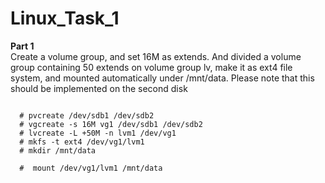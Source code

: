 # Linux_Task_1
**Part 1** <br>
Create a volume group, and set 16M as extends. And divided a volume group containing 50 extends on
volume group lv, make it as ext4 file system, and mounted automatically under /mnt/data. Please
note that this should be implemented on the second disk <br>

<code>
  # pvcreate /dev/sdb1 /dev/sdb2
  # vgcreate -s 16M vg1 /dev/sdb1 /dev/sdb2
  # lvcreate -L +50M -n lvm1 /dev/vg1
  # mkfs -t ext4 /dev/vg1/lvm1 
  # mkdir /mnt/data <br>
  #  mount /dev/vg1/lvm1 /mnt/data 
</code>
